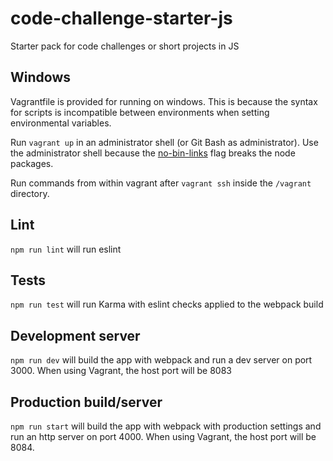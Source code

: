 # code-challenge-starter-js
Starter pack for code challenges or short projects in JS

## Windows
Vagrantfile is provided for running on windows. This is because the syntax for
scripts is incompatible between environments when setting environmental variables.

Run `vagrant up` in an administrator shell (or Git Bash as administrator).
Use the administrator shell because the [no-bin-links](https://github.com/npm/npm/issues/9901)
flag breaks the node packages.

Run commands from within vagrant after `vagrant ssh` inside the `/vagrant` directory.

## Lint
`npm run lint` will run eslint

## Tests
`npm run test` will run Karma with eslint checks applied to the webpack build

## Development server
`npm run dev` will build the app with webpack and run a dev server on port 3000.
When using Vagrant, the host port will be 8083

## Production build/server
`npm run start` will build the app with webpack with production settings and run
an http server on port 4000.
When using Vagrant, the host port will be 8084.
